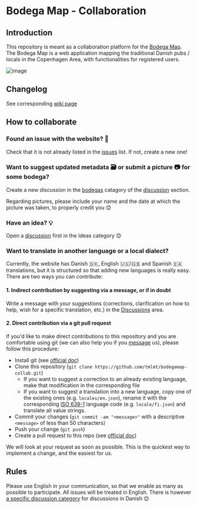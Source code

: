 # Bodega Map - Collaboration

## Introduction

This repository is meant as a collaboration platform for the [Bodega Map](https://www.bodegamap.com). The Bodega Map is a web application mapping the traditional Danish pubs / locals in the Copenhagen Area, with functionalities for registered users.

![image](https://user-images.githubusercontent.com/10244927/218881806-fdea9abe-1264-4ece-9d1c-c1b532c473f2.png)

## Changelog

See corresponding [wiki page](https://www.bodegamap.com/wiki/roadmap-and-changelog)

## How to collaborate

### Found an issue with the website? 🐛

Check that it is not already listed in the [issues](https://github.com/tmlmt/bodegamap-collab/issues) list. If not, create a new one!

### Want to suggest updated metadata 🗃️ or submit a picture 📷 for some bodega?

Create a new discussion in the [bodegas](https://github.com/tmlmt/bodegamap-collab/discussions/categories/bodegas) catagory of the [discussion](https://github.com/tmlmt/bodegamap-collab/discussions) section.

Regarding pictures, please include your name and the date at which the picture was taken, to properly credit you 😊

### Have an idea? 💡

Open a [discussion](https://github.com/tmlmt/bodegamap-collab/discussions) first in the Ideas category 😊

### Want to translate in another language or a local dialect?

Currently, the website has Danish 🇩🇰, English 🇺🇸/🇬🇧 and Spanish 🇪🇦 translations, but it is structured so that adding new languages is really easy. There are two ways you can contribute:

#### 1. Indirect contribution by suggesting via a message, or if in doubt

Write a message with your suggestions (corrections, clarification on how to help, wish for a specific translation, etc.) in the [Discussions](https://github.com/tmlmt/bodegamap-collab/discussions) area.

#### 2. Direct contribution via a git pull request

If you'd like to make direct contributions to this repository and you are comfortable using git (we can also help you if you [message](https://github.com/tmlmt/bodegamap-collab/discussions) us), please follow this procedure:

- Install git (see [official doc](https://github.com/git-guides/install-git))
- Clone this repository (`git clone https://github.com/tmlmt/bodegamap-collab.git`)
  - If you want to suggest a correction to an already existing language, make that modification in the corresponding file
  - If you want to suggest a translation into a new language, copy one of the existing ones (e.g. `locales/en.json`), rename it with the corresponding [ISO 639-1](https://en.wikipedia.org/wiki/List_of_ISO_639-1_codes) language code (e.g. `locale/fi.json`) and translate all value strings.
- Commit your changes (`git commit -am "<message>"` with a descriptive `<message>` of less than 50 characters)
- Push your change (`git push`)
- Create a pull request to this repo (see [official doc](https://docs.github.com/en/pull-requests/collaborating-with-pull-requests/proposing-changes-to-your-work-with-pull-requests/creating-a-pull-request))

We will look at your request as soon as possible. This is the quickest way to implement a change, and the easiest for us.

## Rules

Please use English in your communication, so that we enable as many as possible to participate. All issues will be treated in English. There is however [a specific discussion category](https://github.com/tmlmt/bodegamap-collab/discussions/categories/dansk) for discussions in Danish 😊
